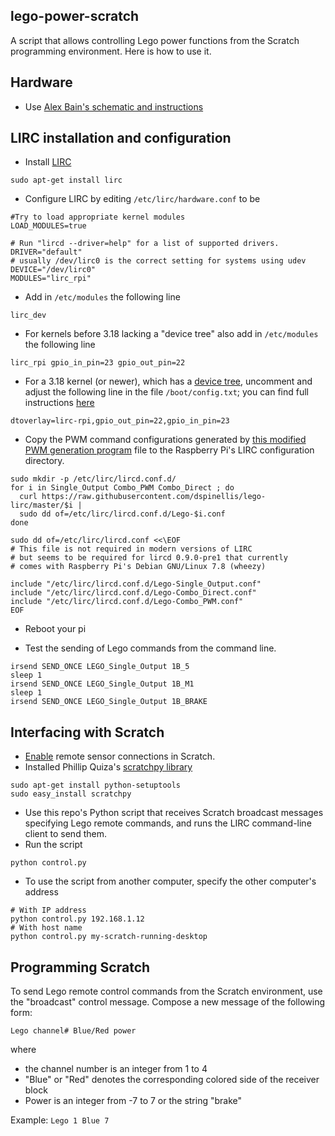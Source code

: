 ## lego-power-scratch
A script that allows controlling Lego power functions from the Scratch programming environment.  Here is how to use it.


## Hardware
* Use [Alex Bain's schematic and instructions](http://alexba.in/blog/2013/03/09/raspberrypi-ir-schematic-for-lirc/)

## LIRC installation and configuration
* Install [LIRC](http://www.lirc.org/)
```
sudo apt-get install lirc
```

* Configure LIRC by editing `/etc/lirc/hardware.conf` to be
```
#Try to load appropriate kernel modules
LOAD_MODULES=true

# Run "lircd --driver=help" for a list of supported drivers.
DRIVER="default"
# usually /dev/lirc0 is the correct setting for systems using udev
DEVICE="/dev/lirc0"
MODULES="lirc_rpi"
```
* Add in `/etc/modules` the following line
```
lirc_dev
```
* For kernels before 3.18 lacking a "device tree" also add in `/etc/modules` the following line
```
lirc_rpi gpio_in_pin=23 gpio_out_pin=22
```
* For a 3.18 kernel (or newer), which has a [device tree](https://www.raspberrypi.org/forums/viewtopic.php?t=97314), uncomment and adjust the following line in the file `/boot/config.txt`; you can find full instructions [here](https://github.com/raspberrypi/firmware/blob/master/boot/overlays/README)
```
dtoverlay=lirc-rpi,gpio_out_pin=22,gpio_in_pin=23
```

* Copy the PWM command configurations generated by [this modified PWM generation program](https://github.com/dspinellis/lego-lirc) file to the Raspberry Pi's LIRC configuration directory.
```
sudo mkdir -p /etc/lirc/lircd.conf.d/
for i in Single_Output Combo_PWM Combo_Direct ; do
  curl https://raw.githubusercontent.com/dspinellis/lego-lirc/master/$i |
  sudo dd of=/etc/lirc/lircd.conf.d/Lego-$i.conf
done

sudo dd of=/etc/lirc/lircd.conf <<\EOF
# This file is not required in modern versions of LIRC
# but seems to be required for lircd 0.9.0-pre1 that currently
# comes with Raspberry Pi's Debian GNU/Linux 7.8 (wheezy)

include "/etc/lirc/lircd.conf.d/Lego-Single_Output.conf"
include "/etc/lirc/lircd.conf.d/Lego-Combo_Direct.conf"
include "/etc/lirc/lircd.conf.d/Lego-Combo_PWM.conf"
EOF
```
* Reboot your pi

* Test  the sending of Lego commands from the command line.
```
irsend SEND_ONCE LEGO_Single_Output 1B_5
sleep 1
irsend SEND_ONCE LEGO_Single_Output 1B_M1
sleep 1
irsend SEND_ONCE LEGO_Single_Output 1B_BRAKE
```


## Interfacing with Scratch</h2>
* [Enable](http://wiki.scratch.mit.edu/wiki/Remote_Sensor_Connections) remote sensor connections in Scratch.
* Installed Phillip Quiza's [scratchpy library](https://github.com/pilliq/scratchpy)
```
sudo apt-get install python-setuptools
sudo easy_install scratchpy
```
* Use this repo's  Python script that receives Scratch broadcast messages specifying Lego remote commands, and runs the LIRC command-line client to send them.
* Run  the script 
```
python control.py
```
* To use the script from another computer, specify the other computer's address
```
# With IP address
python control.py 192.168.1.12
# With host name
python control.py my-scratch-running-desktop
```

## Programming Scratch</h2>
To send Lego remote control commands from the Scratch environment, use the "broadcast" control message.
Compose a new message of the following form:
```
Lego channel# Blue/Red power
```
where
 * the channel number is an integer from 1 to 4</li>
 * "Blue" or "Red" denotes the corresponding colored side of the receiver block
 * Power is an integer from -7 to 7 or the string "brake"

Example: `Lego 1 Blue 7`
